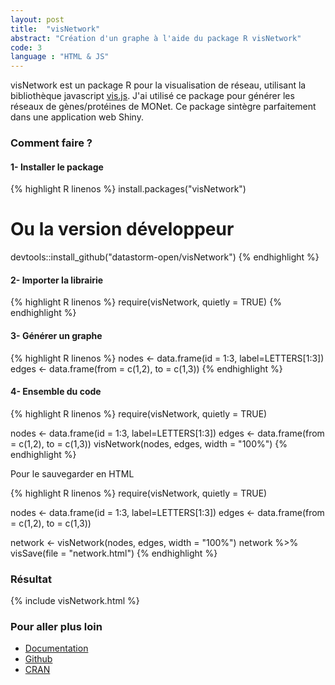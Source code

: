 ```yaml
---
layout: post
title:  "visNetwork" 
abstract: "Création d'un graphe à l'aide du package R visNetwork"
code: 3
language : "HTML & JS"
---
```


visNetwork est un package R pour la visualisation de réseau, utilisant la bibliothèque javascript [vis.js]( http://visjs.org/ ). J'ai utilisé ce package pour générer les réseaux de gènes/protéines de MONet. Ce package sintègre parfaitement dans une application web Shiny. 

### Comment faire ?

#### 1- Installer le package

{% highlight R linenos %}
install.packages("visNetwork")

# Ou la version développeur 
devtools::install_github("datastorm-open/visNetwork")
{% endhighlight %}

#### 2- Importer la librairie

{% highlight R linenos %}
require(visNetwork, quietly = TRUE)
{% endhighlight %}

#### 3- Générer un graphe


{% highlight R linenos %}
nodes <- data.frame(id = 1:3, label=LETTERS[1:3])
edges <- data.frame(from = c(1,2), to = c(1,3))
{% endhighlight %}


#### 4- Ensemble du code

{% highlight R linenos %}
require(visNetwork, quietly = TRUE)

nodes <- data.frame(id = 1:3, label=LETTERS[1:3])
edges <- data.frame(from = c(1,2), to = c(1,3))
visNetwork(nodes, edges, width = "100%")
{% endhighlight %}

Pour le sauvegarder en HTML

{% highlight R linenos %}
require(visNetwork, quietly = TRUE)

nodes <- data.frame(id = 1:3, label=LETTERS[1:3])
edges <- data.frame(from = c(1,2), to = c(1,3))

network <- visNetwork(nodes, edges, width = "100%")
network %>% visSave(file = "network.html")
{% endhighlight %}

### Résultat

{% include visNetwork.html %}

### Pour aller plus loin

- [Documentation](https://datastorm-open.github.io/visNetwork/)
- [Github](https://github.com/datastorm-open/visNetwork)
- [CRAN](https://cran.r-project.org/web/packages/visNetwork/index.html)